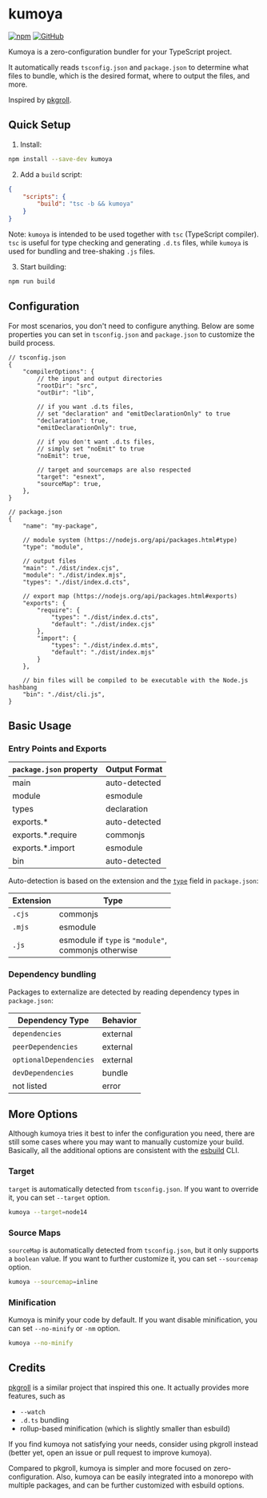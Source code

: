 # kumoya

[![npm](https://img.shields.io/npm/v/kumoya?style=flat-square)](https://www.npmjs.com/package/kumoya)
[![GitHub](https://img.shields.io/github/license/cordiverse/kumoya?style=flat-square)](https://github.com/cordiverse/kumoya/blob/master/LICENSE)

Kumoya is a zero-configuration bundler for your TypeScript project.

It automatically reads `tsconfig.json` and `package.json` to determine what files to bundle, which is the desired format, where to output the files, and more.

Inspired by [pkgroll](https://github.com/privatenumber/pkgroll).

## Quick Setup

1. Install:

```sh
npm install --save-dev kumoya
```

2. Add a `build` script:

```json
{
    "scripts": {
        "build": "tsc -b && kumoya"
    }
}
```

Note: `kumoya` is intended to be used together with `tsc` (TypeScript compiler). `tsc` is useful for type checking and generating `.d.ts` files, while `kumoya` is used for bundling and tree-shaking `.js` files.

3. Start building:

```sh
npm run build
```

## Configuration

For most scenarios, you don't need to configure anything. Below are some properties you can set in `tsconfig.json` and `package.json` to customize the build process.

```json5
// tsconfig.json
{
    "compilerOptions": {
        // the input and output directories
        "rootDir": "src",
        "outDir": "lib",

        // if you want .d.ts files,
        // set "declaration" and "emitDeclarationOnly" to true
        "declaration": true,
        "emitDeclarationOnly": true,

        // if you don't want .d.ts files,
        // simply set "noEmit" to true
        "noEmit": true,

        // target and sourcemaps are also respected
        "target": "esnext",
        "sourceMap": true,
    },
}
```

```json5
// package.json
{
    "name": "my-package",

    // module system (https://nodejs.org/api/packages.html#type)
    "type": "module",

    // output files
    "main": "./dist/index.cjs",
    "module": "./dist/index.mjs",
    "types": "./dist/index.d.cts",

    // export map (https://nodejs.org/api/packages.html#exports)
    "exports": {
        "require": {
            "types": "./dist/index.d.cts",
            "default": "./dist/index.cjs"
        },
        "import": {
            "types": "./dist/index.d.mts",
            "default": "./dist/index.mjs"
        }
    },

    // bin files will be compiled to be executable with the Node.js hashbang
    "bin": "./dist/cli.js",
}
```

## Basic Usage

### Entry Points and Exports

| `package.json` property | Output Format |
| --- | --- |
| main | auto-detected |
| module | esmodule |
| types | declaration |
| exports.* | auto-detected |
| exports.*.require | commonjs |
| exports.*.import | esmodule |
| bin | auto-detected |

Auto-detection is based on the extension and the [`type`](https://nodejs.org/api/packages.html#type) field in `package.json`:

| Extension | Type |
| --- | --- |
| `.cjs` | commonjs |
| `.mjs` | esmodule |
| `.js` | esmodule if `type` is `"module"`, <br>commonjs otherwise |

### Dependency bundling

Packages to externalize are detected by reading dependency types in `package.json`:

| Dependency Type | Behavior |
| --- | --- |
| `dependencies` | external |
| `peerDependencies` | external |
| `optionalDependencies` | external |
| `devDependencies` | bundle |
| not listed | error |

## More Options

Although kumoya tries it best to infer the configuration you need, there are still some cases where you may want to manually customize your build. Basically, all the additional options are consistent with the [esbuild](https://esbuild.github.io) CLI.

### Target

`target` is automatically detected from `tsconfig.json`. If you want to override it, you can set `--target` option.

```sh
kumoya --target=node14
```

### Source Maps

`sourceMap` is automatically detected from `tsconfig.json`, but it only supports a `boolean` value. If you want to further customize it, you can set `--sourcemap` option.

```sh
kumoya --sourcemap=inline
```

### Minification

Kumoya is minify your code by default. If you want disable minification, you can set `--no-minify` or `-nm` option.

```sh
kumoya --no-minify
```

## Credits

[pkgroll](https://github.com/privatenumber/pkgroll) is a similar project that inspired this one. It actually provides more features, such as

- `--watch`
- `.d.ts` bundling
- rollup-based minification (which is slightly smaller than esbuild)

If you find kumoya not satisfying your needs, consider using pkgroll instead (better yet, open an issue or pull request to improve kumoya).

Compared to pkgroll, kumoya is simpler and more focused on zero-configuration. Also, kumoya can be easily integrated into a monorepo with multiple packages, and can be further customized with esbuild options.
